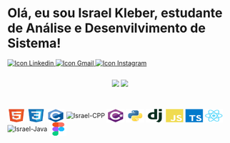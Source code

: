 # Olá, eu sou Israel Kleber, estudante de Análise e Desenvilvimento de Sistema! 

<!-- REDES SOCIAIS -->
<div> 
    <a href = "https://www.linkedin.com/in/israel-kleber-871040221/" target = "_blank"> <img src = "https://img.shields.io/badge/LinkedIn-0077B5?style=for-the-badge&logo=linkedin&logoColor=white" title = "Icon Linkedin" /> </a>
    <a href = "mailto:israelkleber75@gmail.com" target = "_blank"><img src = "https://img.shields.io/badge/Gmail-D14836?style=for-the-badge&logo=gmail&logoColor=white" title = "Icon Gmail" /> </a> 
    <a href = "https://www.instagram.com/israelkleber/" target = "_blank"><img src = "https://img.shields.io/badge/Instagram-E4405F?style=for-the-badge&logo=instagram&logoColor=white" title = "Icon Instagram"/> </a>
</div>

## 
<!-- ESTATÍSTICAS E LINGUAGENS MAIS USADAS -->

<div align = "center">
  <img  height="180em" src="https://github-readme-stats.vercel.app/api?username=IsraelKleber&show_icons=true&theme=great-gatsby&include_all_commits=true&count_private=true&locale=pt-br"/>
  <img  height="180em" src="https://github-readme-stats.vercel.app/api/top-langs/?username=IsraelKleber&layout=compact&langs_count=16&theme=great-gatsby&locale=pt-br"/>
</div>
   
##
<div style="display: inline_block"><br>
<img align = "center" alt = "Israel-HTML" height = "30" width = "40" src = "https://raw.githubusercontent.com/devicons/devicon/master/icons/html5/html5-original.svg">
<img align = "center" alt = "Israel-CSS" height = "30" width = "40" src = "https://raw.githubusercontent.com/devicons/devicon/master/icons/css3/css3-original.svg">
<img align = "center" alt = "Israel-C" height = "30" width = "40" src = "https://raw.githubusercontent.com/devicons/devicon/master/icons/c/c-original.svg">
<img align = "center" alt = "Israel-CPP" height = "30" width = "40" src = "https://raw.githubusercontent.com/jmnote/z-icons/master/svg/cpp.svg">
<img align = "center" alt = "Israel-Csharp" height = "30" width = "40" src = "https://raw.githubusercontent.com/devicons/devicon/master/icons/csharp/csharp-original.svg">
<img align = "center" alt = "Alcides-Python" height = "30" width = "40" src = "https://raw.githubusercontent.com/devicons/devicon/master/icons/python/python-original.svg">
<img align = "center" alt = "Israel-Django" height = "30" width = "40" src = "https://github.com/devicons/devicon/blob/master/icons/django/django-plain.svg">
<img align = "center" alt = "Israel-JS" height = "30" width = "40" src = "https://raw.githubusercontent.com/devicons/devicon/master/icons/javascript/javascript-plain.svg">
<img align="center" alt="Israel-Ts" height="30" width="40" src="https://raw.githubusercontent.com/devicons/devicon/master/icons/typescript/typescript-plain.svg">
<img align = "center" alt = "Israel-React" height = "30" width = "40" src = "https://github.com/devicons/devicon/blob/master/icons/react/react-original.svg">
<img align = "center" alt = "Israel-Java" height = "30" width = "40" src = "https://raw.githubusercontent.com/jmnote/z-icons/master/svg/java.svg">
<img align = "center" alt = "Israel-Figma" height = "30" width = "40" src = "https://github.com/devicons/devicon/blob/master/icons/figma/figma-original.svg">
</div>
